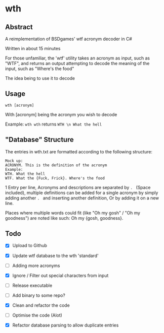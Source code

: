 # wth

## Abstract

A reimplementation of BSDgames' wtf acronym decoder in C#

Written in about 15 minutes

For those unfamiliar, the 'wtf' utility takes an acronym as input, such as "WTF", and returns an output attempting to decode the meaning of the input, such as "Where's the food"

The idea being to use it to decode 

## Usage

`wth [acronym]`

With [acronym] being the acronym you wish to decode

Example: `wth wth` returns `WTH \n What the hell`

## "Database" Structure

The entries in wth.txt are formatted according to the following structure:

```
Mock up:
ACRONYM. This is the definition of the acronym
Example:
WTH. What the hell
WTF. What the {Fuck, Frick}. Where's the food
```

1 Entry per line, Acronyms and descriptions are separated by `. ` (Space included), multiple definitions can be added for a single acronym by simply adding another `. ` and inserting another definition, Or by adding it on a new line.

Places where multiple words could fit (like "Oh my gosh" / "Oh my goodness") are noted like such: Oh my {gosh, goodness}.

## Todo

- [x] Upload to Github

- [x] Update wtf database to the wth 'standard'

- [ ] Adding more acronyms

- [x] Ignore / Filter out special characters from input

- [ ] Release executable

- [ ] Add binary to some repo?

- [x] Clean and refactor the code

- [ ] Optimise the code (Alot)

- [x] Refactor database parsing to allow duplicate entries
